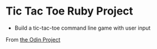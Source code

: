 # Tic Tac Toe Ruby Project

* Build a tic-tac-toe command line game with user input


From [the Odin Project](https://www.theodinproject.com/courses/ruby-programming/lessons/oop#assignment-1)
